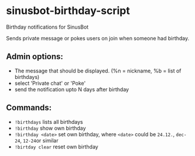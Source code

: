 # sinusbot-birthday-script
Birthday notifications for SinusBot

Sends private message or pokes users on join when someone had birthday.

## Admin options:

* The message that should be displayed. (%n = nickname, %b = list of birthdays)
* select 'Private chat' or 'Poke'
* send the notification upto N days after birthday

## Commands:

* `!birthdays`
  lists all birthdays
* `!birthday`
  show own birthday
* `!birthday <date>`
  set own birthday, where `<date>` could be `24.12.`, `dec-24`, `12-24`or similar
* `!birtday clear`
  reset own birthday
  
